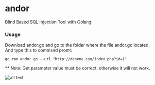 # andor
Blind Based SQL Injection Tool with Golang

### Usage
Download andor.go and go to the folder where the file andor.go located. And type this to command promt:

`go run andor.go --url "http://deneme.com/index.php?id=1"`

** Note: Get parameter value must be correct, otherwise it will not work.

![alt text](https://raw.githubusercontent.com/sadicann/andor/master/demo.gif)

